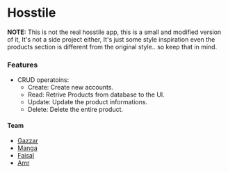 # Hosstile

**NOTE:** This is not the real hosstile app, this is a small and modified version of it,
It's not a side project either, It's just some style inspiration even the products section
is different from the original style.. so keep that in mind.

### Features

- CRUD operatoins:
  - Create: Create new accounts.
  - Read: Retrive Products from database to the UI.
  - Update: Update the product informations.
  - Delete: Delete the entire product.

#### Team

- [Gazzar](github.com/fathyElgazzar)
- [Manga](https://www.facebook.com/abdullah.mohamad.509?mibextid=JRoKGi)
- [Faisal](https://www.facebook.com/faisal.khattabii?mibextid=ZbWKwL)
- [Amr](https://www.facebook.com/amr.walidfekry?mibextid=ZbWKwL)

